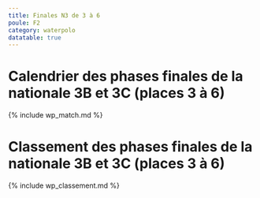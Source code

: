 ```yaml
---
title: Finales N3 de 3 à 6
poule: F2
category: waterpolo
datatable: true
---
```


# Calendrier des phases finales de la nationale 3B et 3C (places 3 à 6)

{% include wp_match.md %}

# Classement des phases finales de la nationale 3B et 3C (places 3 à 6)

{% include wp_classement.md %}